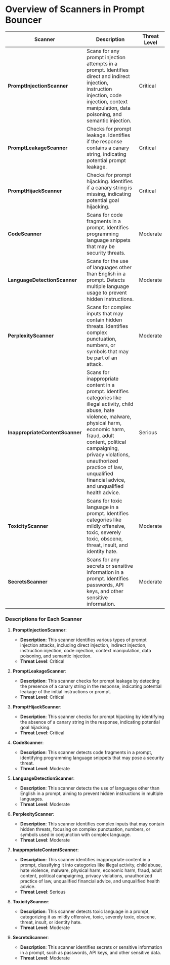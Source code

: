 
# Overview of Scanners in Prompt Bouncer

| **Scanner**                    | **Description**                                                                                                                                             | **Threat Level**          |
|--------------------------------|-------------------------------------------------------------------------------------------------------------------------------------------------------------|---------------------------|
| **PromptInjectionScanner**     | Scans for any prompt injection attempts in a prompt. Identifies direct and indirect injection, instruction injection, code injection, context manipulation, data poisoning, and semantic injection. | Critical                  |
| **PromptLeakageScanner**       | Checks for prompt leakage. Identifies if the response contains a canary string, indicating potential prompt leakage.                                          | Critical                  |
| **PromptHijackScanner**        | Checks for prompt hijacking. Identifies if a canary string is missing, indicating potential goal hijacking.                                                   | Critical                  |
| **CodeScanner**                | Scans for code fragments in a prompt. Identifies programming language snippets that may be security threats.                                                   | Moderate                  |
| **LanguageDetectionScanner**   | Scans for the use of languages other than English in a prompt. Detects multiple language usage to prevent hidden instructions.                                | Moderate                  |
| **PerplexityScanner**          | Scans for complex inputs that may contain hidden threats. Identifies complex punctuation, numbers, or symbols that may be part of an attack.                  | Moderate                  |
| **InappropriateContentScanner**| Scans for inappropriate content in a prompt. Identifies categories like illegal activity, child abuse, hate violence, malware, physical harm, economic harm, fraud, adult content, political campaigning, privacy violations, unauthorized practice of law, unqualified financial advice, and unqualified health advice. | Serious                   |
| **ToxicityScanner**            | Scans for toxic language in a prompt. Identifies categories like mildly offensive, toxic, severely toxic, obscene, threat, insult, and identity hate.         | Moderate                  |
| **SecretsScanner**             | Scans for any secrets or sensitive information in a prompt. Identifies passwords, API keys, and other sensitive information.                                  | Moderate                  |

### Descriptions for Each Scanner

1. **PromptInjectionScanner**:
   - **Description**: This scanner identifies various types of prompt injection attacks, including direct injection, indirect injection, instruction injection, code injection, context manipulation, data poisoning, and semantic injection.
   - **Threat Level**: Critical

2. **PromptLeakageScanner**:
   - **Description**: This scanner checks for prompt leakage by detecting the presence of a canary string in the response, indicating potential leakage of the initial instructions or prompt.
   - **Threat Level**: Critical

3. **PromptHijackScanner**:
   - **Description**: This scanner checks for prompt hijacking by identifying the absence of a canary string in the response, indicating potential goal hijacking.
   - **Threat Level**: Critical

4. **CodeScanner**:
   - **Description**: This scanner detects code fragments in a prompt, identifying programming language snippets that may pose a security threat.
   - **Threat Level**: Moderate

5. **LanguageDetectionScanner**:
   - **Description**: This scanner detects the use of languages other than English in a prompt, aiming to prevent hidden instructions in multiple languages.
   - **Threat Level**: Moderate

6. **PerplexityScanner**:
   - **Description**: This scanner identifies complex inputs that may contain hidden threats, focusing on complex punctuation, numbers, or symbols used in conjunction with complex language.
   - **Threat Level**: Moderate

7. **InappropriateContentScanner**:
   - **Description**: This scanner identifies inappropriate content in a prompt, classifying it into categories like illegal activity, child abuse, hate violence, malware, physical harm, economic harm, fraud, adult content, political campaigning, privacy violations, unauthorized practice of law, unqualified financial advice, and unqualified health advice.
   - **Threat Level**: Serious

8. **ToxicityScanner**:
   - **Description**: This scanner detects toxic language in a prompt, categorizing it as mildly offensive, toxic, severely toxic, obscene, threat, insult, or identity hate.
   - **Threat Level**: Moderate

9. **SecretsScanner**:
   - **Description**: This scanner identifies secrets or sensitive information in a prompt, such as passwords, API keys, and other sensitive data.
   - **Threat Level**: Moderate
